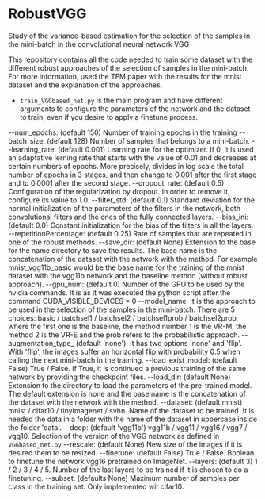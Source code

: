 # RobustVGG
Study of the variance-based estimation for the selection of the samples in the mini-batch in the convolutional neural network VGG

This repository contains all the code needed to train some dataset with the different robust approaches of the selection of samples in the mini-batch.
For more information, used the TFM paper with the results for the mnist dataset and the explanation of the approaches.

- `train_VGGbased_net.py` is the main program and have different arguments to configure the parameters of the network and the dataset to train, even if you desire to apply a finetune process.

--num_epochs: (default 150) Number of training epochs in the training
--batch_size: (default 128) Number of samples that belongs to a mini-batch.
--learning_rate: (default 0.001) Learning rate for the optimizer. If 0, it is used an adaptative lerning rate that starts with the value of 0.01 and decreases at certain numbers of epochs. More precisely, divides in log scale the total number of epochs in 3 stages, and then change to 0.001 after the first stage and to 0.0001 after the second stage.
--dropout_rate: (default 0.5) Configuration of the regularization by dropout. In order to remove it, configure its value to 1.0.
--filter_std: (default 0.1) Standard deviation for the normal initialization of the parameters of the filters in the network, both convolutional filters and the ones of the fully connected layers.
--bias_ini: (default 0.0) Constant initialization for the bias of the filters in all the layers.
--repetitionPercentage: (default 0.25) Rate of samples that are repeated in one of the robust methods.
--save_dir: (default None) Extension to the base for the name directory to save the results. The base name is the concatenation of the dataset with the network with the method. For example mnist_vgg11b_basic would be the base name for the training of the mnist dataset with the vgg11b network and the baseline method (without robust approach).
--gpu_num: (default 0) Number of the GPU to be used by the nvidia commands. It is as it was executed the python script after the command CUDA_VISIBLE_DEVICES = 0
--model_name: It is the approach to be used in the selection of the samples in the mini-batch. There are 5 choices: basic / batchsel1 / batchsel2 / batchsel1prob / batchsel2prob, where the first one is the baseline, the method number 1 is the VR-M, the method 2 is the VR-E and the prob refers to the probabilistic approach.
--augmentation_type_ (default 'none'): It has two options 'none' and 'flip'. With 'flip', the images suffer an horizontal flip with probability 0.5 when calling the next mini-batch in the training.
--load_exist_model: (default False) True / False. If True, it is continued a previous training of the same network by providing the checkpoint files.
--load_dir: (default None) Extension to the directory to load the parameters of the pre-trained model. The default extension is none and the base name is the concatenation of the dataset with the network with the method.
--dataset: (default mnist) mnist / cifar10 / tinyImagenet / svhn. Name of the dataset to be trained. It is needed the data in a folder with the name of the dataset in uppercase inside the folder 'data'.
--deep: (default 'vgg11b') vgg11b / vgg11 / vgg16 / vgg7 / vgg10. Selection of the version of the VGG network as defined in `VGGbased_net.py`
--rescale: (default None) New size of the images if it is desired them to be resized.
--finetune: (default False) True / False. Boolean to finetune the network vgg16 pretrained on ImageNet.
--layers: (default 3) 1 / 2 / 3 / 4 / 5. Number of the last layers to be trained if it is chosen to do a finetuning.
--subset: (defaults None) Maximum number of samples per class in the training set. Only implemented wit cifar10.
